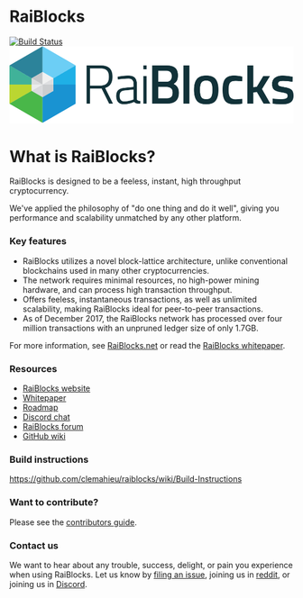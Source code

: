 # RaiBlocks  
[![Build Status](https://travis-ci.org/clemahieu/raiblocks.svg?branch=master)](https://travis-ci.org/clemahieu/raiblocks)
![Logo of RaiBlocks](https://github.com/clemahieu/raiblocks/blob/master/logo.png)

# What is RaiBlocks?
RaiBlocks is designed to be a feeless, instant, high throughput cryptocurrency.

We've applied the philosophy of "do one thing and do it well", giving you performance and scalability unmatched by any other platform.

### Key features
* RaiBlocks utilizes a novel block-lattice architecture, unlike conventional blockchains used in many other cryptocurrencies.
* The network requires minimal resources, no high-power mining hardware, and can process high transaction throughput.
* Offers feeless, instantaneous transactions, as well as unlimited scalability, making RaiBlocks ideal for peer-to-peer transactions.
* As of December 2017, the RaiBlocks network has processed over four million transactions with an unpruned ledger size of only 1.7GB.

For more information, see [RaiBlocks.net](https://raiblocks.net/) or read the [RaiBlocks whitepaper](https://raiblocks.net/media/RaiBlocks_Whitepaper__English.pdf). 

### Resources
- [RaiBlocks website](https://raiblocks.net)
- [Whitepaper](https://raiblocks.net/media/RaiBlocks_Whitepaper__English.pdf)
- [Roadmap](https://raiblocks.net/media/raiblocks-roadmap-v2-en.png)
- [Discord chat](https://chat.raiblocks.net)
- [RaiBlocks forum](https://forum.raiblocks.net/)
- [GitHub wiki](https://github.com/clemahieu/raiblocks/wiki)

### Build instructions
https://github.com/clemahieu/raiblocks/wiki/Build-Instructions

### Want to contribute?
Please see the [contributors guide](https://github.com/clemahieu/raiblocks/wiki/Contributing).

### Contact us

We want to hear about any trouble, success, delight, or pain you experience when
using RaiBlocks. Let us know by [filing an issue](https://github.com/clemahieu/raiblocks/issues), joining us in [reddit](https://www.reddit.com/r/RaiBlocks), or joining us in [Discord](https://chat.raiblocks.net).
